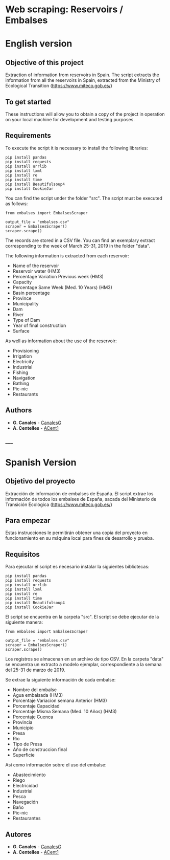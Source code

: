 # Web scraping: Reservoirs / Embalses

# English version 

## Objective of this project
Extraction of information from reservoirs in Spain.
The script extracts the information from all the reservoirs in Spain, extracted from the Ministry of Ecological Transition (https://www.miteco.gob.es/)

## To get started
These instructions will allow you to obtain a copy of the project in operation on your local machine for development and testing purposes.

## Requirements
To execute the script it is necessary to install the following libraries:

```
pip install pandas
pip install requests
pip install urrlib
pip install lxml
pip install re
pip install time
pip install Beautifulsoup4
pip install CookieJar
```
You can find the script under the folder "src". 
The script must be executed as follows:

```
from embalses import EmbalsesScraper

output_file = "embalses.csv"
scraper = EmbalsesScraper()
scraper.scrape()
```

The records are stored in a CSV file.
You can find an exemplary extract corresponding to the week of March 25-31, 2019 in the folder "data".

The following information is extracted from each reservoir:
* Name of the reservoir
* Reservoir water (HM3)
* Percentage Variation Previous week (HM3)
* Capacity
* Percentage Same Week (Med. 10 Years) (HM3)
* Basin percentage
* Province
* Municipality
* Dam
* River
* Type of Dam
* Year of final construction
* Surface

As well as information about the use of the reservoir:
* Provisioning
* Irrigation
* Electricity
* Industrial
* Fishing
* Navigation
* Bathing
* Pic-nic
* Restaurants

## Authors
* **G. Canales** - [CanalesG](https://github.com/canalesg)
* **A. Centelles** - [ACent1](https://github.com/Acent1)

### ___ ###

# Spanish Version

## Objetivo del proyecto
Extracción de información de embalses de España.
El script extrae los información de todos los embalses de España, sacada del Ministerio de Transición Ecológica (https://www.miteco.gob.es/)

## Para empezar
Estas instrucciones le permitirán obtener una copia del proyecto en funcionamiento en su máquina local para fines de desarrollo y prueba. 

## Requisitos
Para ejecutar el script es necesario instalar la siguientes bibliotecas:

```
pip install pandas
pip install requests
pip install urrlib
pip install lxml
pip install re
pip install time
pip install Beautifulsoup4
pip install CookieJar
```
El script se encuentra en la carpeta "src". 
El script se debe ejecutar de la siguiente manera:

```
from embalses import EmbalsesScraper

output_file = "embalses.csv"
scraper = EmbalsesScraper()
scraper.scrape()
```

Los registros se almacenan en un archivo de tipo CSV.
En la carpeta "data" se encuentra un extracto a modelo ejemplar, correspondiente a la semana del 25-31 de marzo de 2019.

Se extrae la siguiente información de cada embalse:
* Nombre del embalse	
* Agua embalsada (HM3)	
* Porcentaje	Variacion semana Anterior (HM3)	
* Porcentaje	Capacidad 
* Porcentaje	Misma Semana (Med. 10 Años) (HM3)	
* Porcentaje	Cuenca	
* Provincia	
* Municipio 
* Presa	
* Rio	
* Tipo de Presa	
* Año de construccion final
* Superficie	

Así como información sobre el uso del embalse:
* Abastecimiento	
* Riego	
* Electricidad	
* Industrial	
* Pesca	
* Navegación	
* Baño	
* Pic-nic	
* Restaurantes

## Autores
* **G. Canales** - [CanalesG](https://github.com/canalesg)
* **A. Centelles** - [ACent1](https://github.com/Acent1)

